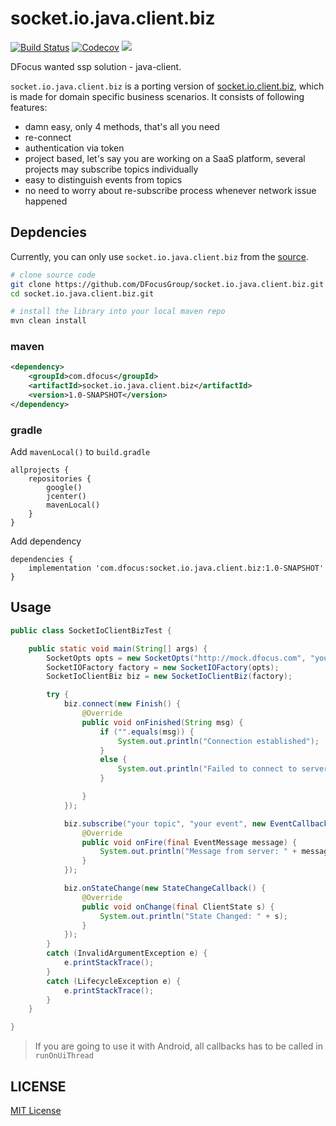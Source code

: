 # socket.io.java.client.biz

[![Build Status](https://travis-ci.org/DFocusGroup/socket.io.java.client.biz.png?branch=master)](https://travis-ci.org/DFocusGroup/socket.io.java.client.biz)
[![Codecov](https://codecov.io/gh/DFocusGroup/socket.io.java.client.biz/branch/master/graph/badge.svg)](https://codecov.io/gh/DFocusGroup/socket.io.java.client.biz/branch/master)
![][license-url]

DFocus wanted ssp solution - java-client.

`socket.io.java.client.biz` is a porting version of [socket.io.client.biz](https://raw.githubusercontent.com/DFocusGroup/socket.io.client.biz), which is made for domain specific business scenarios. It consists of following features:

- damn easy, only 4 methods, that's all you need
- re-connect
- authentication via token
- project based, let's say you are working on a SaaS platform, several projects may subscribe topics individually
- easy to distinguish events from topics
- no need to worry about re-subscribe process whenever network issue happened

## Depdencies

Currently, you can only use `socket.io.java.client.biz` from the [source](https://github.com/DFocusGroup/socket.io.java.client.biz).

```bash
# clone source code
git clone https://github.com/DFocusGroup/socket.io.java.client.biz.git
cd socket.io.java.client.biz.git

# install the library into your local maven repo
mvn clean install
```

### maven

```xml
<dependency>
    <groupId>com.dfocus</groupId>
    <artifactId>socket.io.java.client.biz</artifactId>
    <version>1.0-SNAPSHOT</version>
</dependency>
```

### gradle

Add `mavenLocal()` to `build.gradle`

```
allprojects {
    repositories {
        google()
        jcenter()
        mavenLocal()
    }
}
```

Add dependency

```
dependencies {
    implementation 'com.dfocus:socket.io.java.client.biz:1.0-SNAPSHOT'
}
```

## Usage

```java
public class SocketIoClientBizTest {

	public static void main(String[] args) {
		SocketOpts opts = new SocketOpts("http://mock.dfocus.com", "your projectId", "your token");
		SocketIOFactory factory = new SocketIOFactory(opts);
		SocketIoClientBiz biz = new SocketIoClientBiz(factory);

		try {
			biz.connect(new Finish() {
				@Override
				public void onFinished(String msg) {
					if ("".equals(msg)) {
						System.out.println("Connection established");
					}
					else {
						System.out.println("Failed to connect to server: " + msg);
					}

				}
			});

			biz.subscribe("your topic", "your event", new EventCallback() {
				@Override
				public void onFire(final EventMessage message) {
					System.out.println("Message from server: " + message.getPayload());
				}
			});

			biz.onStateChange(new StateChangeCallback() {
				@Override
				public void onChange(final ClientState s) {
					System.out.println("State Changed: " + s);
				}
			});
		}
		catch (InvalidArgumentException e) {
			e.printStackTrace();
		}
		catch (LifecycleException e) {
			e.printStackTrace();
		}
	}

}
```

> If you are going to use it with Android, all callbacks has to be called in `runOnUiThread`

## LICENSE

[MIT License](https://raw.githubusercontent.com/DFocusGroup/socket.io.java.client.biz/master/LICENSE)

[license-url]: https://img.shields.io/github/license/DFocusGroup/socket.io.java.client.biz
